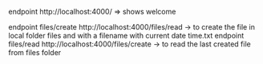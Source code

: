 endpoint
http://localhost:4000/
=> shows welcome

endpoint
files/create
http://localhost:4000/files/read
-> to create the file in local folder files and with a filename with current date time.txt
endpoint
files/read
http://localhost:4000/files/create
-> to read the last created file from files folder
